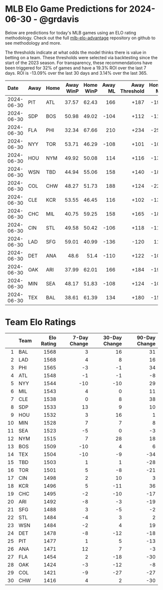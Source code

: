 # MLB Elo Game Predictions for 2024-06-30 - @grdavis
Below are predictions for today's MLB games using an ELO rating methodology. Check out the full [mlb-elo-advantage](https://github.com/grdavis/mlb-elo-advantage) repository on github to see methodology and more.

The thresholds indicate at what odds the model thinks there is value in betting on a team. These thresholds were selected via backtesting since the start of the 2023 season. For transparency, these recommendations have been triggered for 32% of games and have a 19.3% ROI over the last 7 days. ROI is -13.09% over the last 30 days and 3.14% over the last 365.

| Date       | Away   | Home   |   Away WinP |   Home WinP |   Away ML |   Away Threshold |   Home ML |   Home Threshold |
|:-----------|:-------|:-------|------------:|------------:|----------:|-----------------:|----------:|-----------------:|
| 2024-06-30 | PIT    | ATL    |       37.57 |       62.43 |       166 |             +187 |      -198 |             -137 |
| 2024-06-30 | SDP    | BOS    |       50.98 |       49.02 |      -104 |             +112 |      -112 |             +120 |
| 2024-06-30 | FLA    | PHI    |       32.34 |       67.66 |       210 |             +234 |      -255 |             -168 |
| 2024-06-30 | NYY    | TOR    |       53.71 |       46.29 |      -108 |             +101 |      -108 |             +133 |
| 2024-06-30 | HOU    | NYM    |       49.92 |       50.08 |       114 |             +116 |      -134 |             +116 |
| 2024-06-30 | WSN    | TBD    |       44.94 |       55.06 |       158 |             +140 |      -188 |             -104 |
| 2024-06-30 | COL    | CHW    |       48.27 |       51.73 |       188 |             +124 |      -225 |             +109 |
| 2024-06-30 | CLE    | KCR    |       53.55 |       46.45 |       116 |             +102 |      -134 |             +133 |
| 2024-06-30 | CHC    | MIL    |       40.75 |       59.25 |       158 |             +165 |      -188 |             -122 |
| 2024-06-30 | CIN    | STL    |       49.58 |       50.42 |      -106 |             +118 |      -110 |             +114 |
| 2024-06-30 | LAD    | SFG    |       59.01 |       40.99 |      -136 |             -120 |       116 |             +163 |
| 2024-06-30 | DET    | ANA    |       48.6  |       51.4  |      -110 |             +122 |      -106 |             +110 |
| 2024-06-30 | OAK    | ARI    |       37.99 |       62.01 |       166 |             +184 |      -198 |             -135 |
| 2024-06-30 | MIN    | SEA    |       48.17 |       51.83 |      -108 |             +124 |      -108 |             +108 |
| 2024-06-30 | TEX    | BAL    |       38.61 |       61.39 |       134 |             +180 |      -158 |             -132 |

# Team Elo Ratings
|    | Team   |   Elo Rating |   7-Day Change |   30-Day Change |   90-Day Change |
|---:|:-------|-------------:|---------------:|----------------:|----------------:|
|  1 | BAL    |         1568 |              3 |              16 |              31 |
|  2 | LAD    |         1568 |              4 |               8 |              16 |
|  3 | PHI    |         1565 |             -3 |              -1 |              34 |
|  4 | ATL    |         1548 |             -1 |              -1 |              -8 |
|  5 | NYY    |         1544 |            -10 |             -10 |              29 |
|  6 | MIL    |         1543 |              4 |               0 |              11 |
|  7 | CLE    |         1538 |              0 |               8 |              38 |
|  8 | SDP    |         1533 |             13 |               9 |              10 |
|  9 | HOU    |         1532 |              3 |              16 |               1 |
| 10 | MIN    |         1528 |              7 |               7 |               8 |
| 11 | SEA    |         1523 |             -5 |               0 |              -3 |
| 12 | NYM    |         1515 |              7 |              28 |              18 |
| 13 | BOS    |         1509 |            -10 |               4 |               6 |
| 14 | TEX    |         1504 |            -10 |              -9 |             -34 |
| 15 | TBD    |         1503 |              1 |               1 |             -28 |
| 16 | TOR    |         1501 |              5 |              -8 |             -21 |
| 17 | CIN    |         1498 |              2 |              10 |               3 |
| 18 | KCR    |         1496 |              5 |             -11 |              36 |
| 19 | CHC    |         1495 |             -2 |             -10 |             -17 |
| 20 | ARI    |         1492 |             -8 |              -3 |             -19 |
| 21 | SFG    |         1488 |              3 |              -5 |              -2 |
| 22 | STL    |         1484 |             -4 |               3 |               2 |
| 23 | WSN    |         1484 |             -2 |               4 |              19 |
| 24 | DET    |         1478 |             -8 |             -12 |             -18 |
| 25 | PIT    |         1477 |              1 |               5 |             -13 |
| 26 | ANA    |         1471 |             12 |               7 |              -3 |
| 27 | FLA    |         1454 |              2 |             -18 |             -30 |
| 28 | OAK    |         1424 |             -3 |             -12 |              -8 |
| 29 | COL    |         1421 |             -9 |             -27 |             -27 |
| 30 | CHW    |         1416 |              4 |               2 |             -30 |